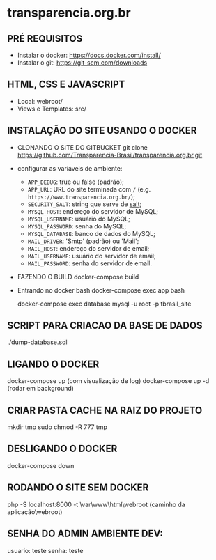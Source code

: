 # transparencia.org.br

## PRÉ REQUISITOS

-   Instalar o docker: https://docs.docker.com/install/
-   Instalar o git: https://git-scm.com/downloads


## HTML, CSS E JAVASCRIPT

-   Local: webroot/
-   Views e Templates: src/


## INSTALAÇÃO DO SITE USANDO O DOCKER

-   CLONANDO O SITE DO GITBUCKET
    git clone https://github.com/Transparencia-Brasil/transparencia.org.br.git

-   configurar as variáveis de ambiente:

    * `APP_DEBUG`: true ou false (padrão);
    * `APP_URL`: URL do site terminada com `/` (e.g. `https://www.transparencia.org.br/`);
    * `SECURITY_SALT`: string que serve de [salt](https://en.wikipedia.org/wiki/Salt_(cryptography));
    * `MYSQL_HOST`: endereço do servidor de MySQL;
    * `MYSQL_USERNAME`: usuário do MySQL;
    * `MYSQL_PASSWORD`: senha do MySQL;
    * `MYSQL_DATABASE`: banco de dados do MySQL;
    * `MAIL_DRIVER`: 'Smtp' (padrão) ou 'Mail';
    * `MAIL_HOST`: endereço do servidor de email;
    * `MAIL_USERNAME`: usuário do servidor de email;
    * `MAIL_PASSWORD`: senha do servidor de email.

-   FAZENDO O BUILD
    docker-compose build

-   Entrando no docker bash
    docker-compose exec app bash

    docker-compose exec database mysql -u root -p tbrasil_site


## SCRIPT PARA CRIACAO DA BASE DE DADOS

./dump-database.sql


## LIGANDO O DOCKER

docker-compose up (com visualização de log)
docker-compose up -d (rodar em background)


## CRIAR PASTA CACHE NA RAIZ DO PROJETO

mkdir tmp
sudo chmod -R 777 tmp


## DESLIGANDO O DOCKER

docker-compose down


## RODANDO O SITE SEM DOCKER

php -S localhost:8000 -t \var\www\html\webroot (caminho da aplicação\webroot)


## SENHA DO ADMIN AMBIENTE DEV:
usuario: teste
senha: teste
